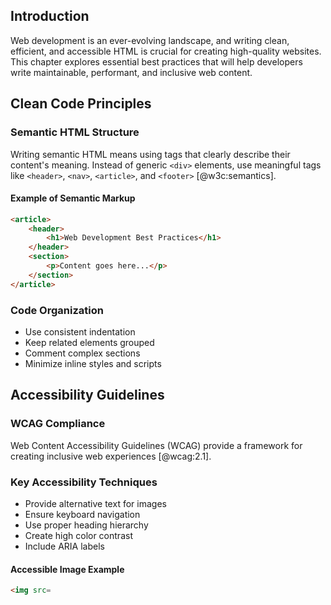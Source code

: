 ## Introduction

Web development is an ever-evolving landscape, and writing clean, efficient, and accessible HTML is crucial for creating high-quality websites. This chapter explores essential best practices that will help developers write maintainable, performant, and inclusive web content.

## Clean Code Principles

### Semantic HTML Structure
Writing semantic HTML means using tags that clearly describe their content's meaning. Instead of generic `<div>` elements, use meaningful tags like `<header>`, `<nav>`, `<article>`, and `<footer>` [@w3c:semantics].

#### Example of Semantic Markup
```html
<article>
    <header>
        <h1>Web Development Best Practices</h1>
    </header>
    <section>
        <p>Content goes here...</p>
    </section>
</article>
```

### Code Organization
- Use consistent indentation
- Keep related elements grouped
- Comment complex sections
- Minimize inline styles and scripts

## Accessibility Guidelines

### WCAG Compliance
Web Content Accessibility Guidelines (WCAG) provide a framework for creating inclusive web experiences [@wcag:2.1].

### Key Accessibility Techniques
- Provide alternative text for images
- Ensure keyboard navigation
- Use proper heading hierarchy
- Create high color contrast
- Include ARIA labels

#### Accessible Image Example
```html
<img src=